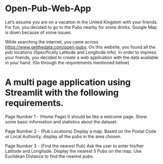 # Open-Pub-Web-App

Let’s assume you are on a vacation in the United Kingdom with your friends. For fun, you decided to go to the Pubs nearby for some drinks. Google Map is down because of some issues. 

While searching the internet, you came across https://www.getthedata.com/open-pubs. On this website, you found all the pub locations (Specifically Latitude and Longitude info). In order to impress your friends, you decided to create a web application with the data available in your hand. (Go through the requirements mentioned below)

# A multi page application using Streamlit with the following requirements.

Page Number 1 - (Home Page)
It should be like a welcome page. Show some basic information and statistics about the dataset.

Page Number 2 - (Pub Locations)
Display a map. Based on the Postal Code or Local Authority, display all the pubs in the area chosen. 

Page Number 3 - (Find the nearest Pub)
Ask the user to enter his/her Latitude and Longitude. Display the nearest 5 Pubs on the map. Use Euclidean Distance to find the nearest pubs.
